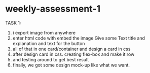 # weekly-assessment-1

TASK 1: 
 1. i export image from anywhere
 2. enter html code with embed the image Give some Text title and explanation and text for the button
 3. all of that in one card/container and design a card in css
 4. after design card in css. creating flex-box and make it row
 5. and testing around to get best result
 6. finally, we got some design mock-up like what we want.
